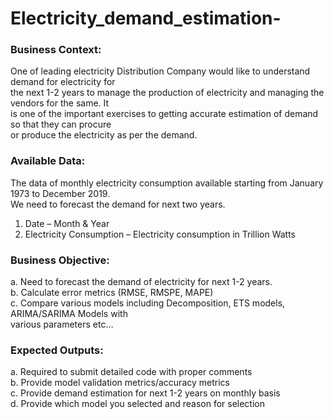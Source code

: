 # Electricity_demand_estimation-

### Business Context:
One of leading electricity Distribution Company would like to understand demand for electricity for  
the next 1-2 years to manage the production of electricity and managing the vendors for the same. It  
is one of the important exercises to getting accurate estimation of demand so that they can procure  
or produce the electricity as per the demand.   
### Available Data:
The data of monthly electricity consumption available starting from January 1973 to December 2019.  
We need to forecast the demand for next two years.  
1. Date – Month & Year  
2. Electricity Consumption – Electricity consumption in Trillion Watts  
### Business Objective:    
a. Need to forecast the demand of electricity for next 1-2 years.  
b. Calculate error metrics (RMSE, RMSPE, MAPE)  
c. Compare various models including Decomposition, ETS models, ARIMA/SARIMA Models with  
various parameters etc…  
### Expected Outputs:
a. Required to submit detailed code with proper comments  
b. Provide model validation metrics/accuracy metrics  
c. Provide demand estimation for next 1-2 years on monthly basis  
d. Provide which model you selected and reason for selection  
